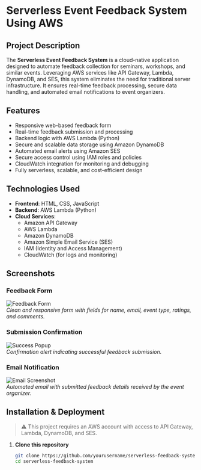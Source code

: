 # Serverless Event Feedback System Using AWS

## Project Description

The **Serverless Event Feedback System** is a cloud-native application designed to automate feedback collection for seminars, workshops, and similar events. Leveraging AWS services like API Gateway, Lambda, DynamoDB, and SES, this system eliminates the need for traditional server infrastructure. It ensures real-time feedback processing, secure data handling, and automated email notifications to event organizers.

## Features

- Responsive web-based feedback form
- Real-time feedback submission and processing
- Backend logic with AWS Lambda (Python)
- Secure and scalable data storage using Amazon DynamoDB
- Automated email alerts using Amazon SES
- Secure access control using IAM roles and policies
- CloudWatch integration for monitoring and debugging
- Fully serverless, scalable, and cost-efficient design

## Technologies Used

- **Frontend**: HTML, CSS, JavaScript
- **Backend**: AWS Lambda (Python)
- **Cloud Services**: 
  - Amazon API Gateway
  - AWS Lambda
  - Amazon DynamoDB
  - Amazon Simple Email Service (SES)
  - IAM (Identity and Access Management)
  - CloudWatch (for logs and monitoring)

## Screenshots

### Feedback Form
![Feedback Form](#)  
*Clean and responsive form with fields for name, email, event type, ratings, and comments.*

### Submission Confirmation
![Success Popup](#)  
*Confirmation alert indicating successful feedback submission.*

### Email Notification
![Email Screenshot](#)  
*Automated email with submitted feedback details received by the event organizer.*

## Installation & Deployment

> ⚠️ This project requires an AWS account with access to API Gateway, Lambda, DynamoDB, and SES.

1. **Clone this repository**
   ```bash
   git clone https://github.com/yourusername/serverless-feedback-system.git
   cd serverless-feedback-system
